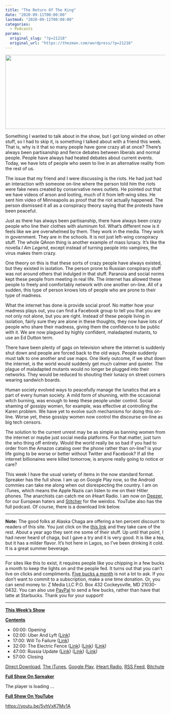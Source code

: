 ```yaml
---
title: "The Return Of The King"
date: "2020-09-11T00:00:00"
lastmod: "2020-09-11T00:00:00"
categories:
  - Podcasts
params:
  original_slug: "?p=21218"
  original_url: "https://thezman.com/wordpress/?p=21218"
---
```


[<img
src="http://thezman.com/wordpress/wp-content/uploads/2018/01/Power-Hour.png"
decoding="async" width="600" height="233" />](http://thezman.com/wordpress/wp-content/uploads/2018/01/Power-Hour.png)

Something I wanted to talk about in the show, but I got long winded on
other stuff, so I had to skip it, is something I talked about with a
friend this week. That is, why is it that so many people have gone crazy
all at once? There’s always been partisanship and fierce debates between
liberals and normal people. People have always had heated debates about
current events. Today, we have lots of people who seem to live in an
alternative reality from the rest of us.

The issue that my friend and I were discussing is the riots. He had just
had an interaction with someone on-line where the person told him the
riots were fake news created by conservative news outlets. He pointed
out that we have videos of arson and looting, much of it from left-wing
sites. He sent him video of Minneapolis as proof that the riot actually
happened. The person dismissed it all as a conspiracy theory saying that
the protests have been peaceful.

Just as there has always been partisanship, there have always been crazy
people who line their clothes with aluminum foil. What’s different now
is it feels like we are overwhelmed by them. They work in the media.
They work in government. They are in the schools. It is not just
left-wing conspiracy stuff. The whole QAnon thing is another example of
mass lunacy. It’s like the novella *I Am Legend*, except instead of
turning people into vampires, the virus makes them crazy.

One theory on this is that these sorts of crazy people have always
existed, but they existed in isolation. The person prone to Russian
conspiracy stuff was not around others that indulged in that stuff.
Paranoia and social norms kept these people from meeting in real life.
The internet has allowed these people to freely and comfortably network
with one another on-line. All of a sudden, this type of person knows
lots of people who are prone to their type of madness.

What the internet has done is provide social proof. No matter how your
madness plays out, you can find a Facebook group to tell you that you
are not only not alone, but you are right. Instead of these people
living in isolation, fairly sure they are alone in these thoughts, they
now have lots of people who share their madness, giving them the
confidence to be public with it. We are now plagued by highly confident,
maladapted mutants, to use an Ed Dutton term.

There have been plenty of gags on television where the internet is
suddenly shut down and people are forced back to the old ways. People
suddenly must talk to one another and use maps. One likely outcome, if
we shut down the internet, is the world would suddenly get much calmer
and quieter. The plague of maladapted mutants would no longer be plugged
into their networks. They would be reduced to shouting their lunacy on
street corners wearing sandwich boards.

Human society evolved ways to peacefully manage the lunatics that are a
part of every human society. A mild form of shunning, with the
occasional witch burning, was enough to keep these people under control.
Social shaming of gossipy women, for example, was effective at
controlling the Karen problem. We have yet to evolve such mechanisms for
doing this on-line. Worse yet, these gossipy women now control the
discourse on-line as big tech censors.

The solution to the current unrest may be as simple as banning women
from the internet or maybe just social media platforms. For that matter,
just turn the who thing off entirely. Would the world really be so bad
if you had to order from the Amazon catalog over the phone rather than
on-line? is your life going to be worse or better without Twitter and
Facebook? If all the internet billionaires were killed tomorrow, is
anyone really going to notice or care?

This week I have the usual variety of items in the now standard format.
Spreaker has the full show. I am up on Google Play now, so the Android
commies can take me along when out disrespecting the country. I am on
iTunes, which means the Apple Nazis can listen to me on their Hitler
phones. The anarchists can catch me on iHeart Radio. I am now on
<a href="https://www.deezer.com/show/623032" rel="noopener noreferrer"
target="_blank">Deezer</a>, for our European haters and <a
href="https://www.stitcher.com/podcast/the-z-blog-power-hour?refid=stpr"
rel="noopener noreferrer" target="_blank">Stitcher</a> for the weirdos.
YouTube also has the full podcast. Of course, there is a download link
below.

------------------------------------------------------------------------

**Note:** The good folks at Alaska Chaga are offering a ten percent
discount to readers of this site. You just click on the
<a href="https://alaskachaga.us/discount/ZMAN" rel="noopener noreferrer"
target="_blank">this link</a> and they take care of the rest. About a
year ago they sent me some of their stuff. Up until that point, I had
never heard of chaga, but I gave a try and it is very good. It is like a
tea, but it has a milder flavor. It’s hot here in Lagos, so I’ve been
drinking it cold. It is a great summer beverage.

------------------------------------------------------------------------

For sites like this to exist, it requires people like you chipping in a
few bucks a month to keep the lights on and the people fed. It turns out
that you can’t live on clicks and compliments.
<a href="https://www.subscribestar.com/the-z-blog"
rel="noopener noreferrer" target="_blank">Five bucks a month</a> is not
a lot to ask. If you don’t want to commit to a subscription, make a one
time donation. Or, you can send money to: Z Media LLC P.O. Box 432
Cockeysville, MD 21030-0432. You can also use <a
href="https://www.paypal.com/cgi-bin/webscr?cmd=_s-xclick&amp;hosted_button_id=UDAS2Q8JYA6CN&amp;source=url"
rel="noopener noreferrer" target="_blank">PayPal</a> to send a few
bucks, rather than have that latte at Starbucks. Thank you for your
support!

------------------------------------------------------------------------

**<u>This Week’s Show</u>**

**<u>Contents</u>**

-   00:00: Opening
-   02:00: Uber And Lyft (<a
    href="https://www.sfchronicle.com/business/article/Lyft-says-it-could-leave-California-if-drivers-15545719.php"
    rel="noopener noreferrer" target="_blank">Link</a>)
-   17:00: Will To Failure (<a
    href="https://reason.com/2020/09/08/will-to-power-conservatism-and-the-great-liberalism-schism/"
    rel="noopener noreferrer" target="_blank">Link</a>)
-   32:00: The Electric Fence (<a
    href="https://www.motherjones.com/politics/2018/03/inside-right-wing-youtube-turning-millennials-conservative-prageru-video-dennis-prager/"
    rel="noopener noreferrer" target="_blank">Link</a>) (<a
    href="https://www.nationalreview.com/2020/09/2020-election-both-sides-should-accept-results/"
    rel="noopener noreferrer" target="_blank">Link</a>)
    (<a href="https://youtu.be/72mIN3M5n5w" rel="noopener noreferrer"
    target="_blank">Link</a>)
-   47:00: Russia Update
    (<a href="https://securingdemocracy.gmfus.org/hamilton-dashboard/"
    rel="noopener noreferrer" target="_blank">Link</a>) (<a
    href="https://www.reuters.com/article/us-usa-election-cyber-biden-exclusive-idUSKBN2610I4"
    rel="noopener noreferrer" target="_blank">Link</a>) (<a
    href="https://www.thedailybeast.com/us-sanctions-rudy-giuliani-ally-and-biden-dirt-peddler-andriy-derkach-for-election-interference"
    rel="noopener noreferrer" target="_blank">Link</a>)
-   57:00: Closing

<a href="https://api.spreaker.com/v2/episodes/40828451/download.mp3"
rel="noopener noreferrer" target="_blank">Direct Download</a>, <a
href="https://itunes.apple.com/us/podcast/the-z-blog-power-hour/id1262799640?mt=2"
rel="noopener noreferrer" target="_blank">The iTunes</a>, <a
href="https://podcasts.google.com/?feed=aHR0cHM6Ly93d3cuc3ByZWFrZXIuY29tL3Nob3cvMjU4OTY1Ny9lcGlzb2Rlcy9mZWVk"
rel="noopener noreferrer" target="_blank">Google Play</a>, <a href="https://www.iheart.com/podcast/the-z-blog-power-hour-29246491/"
rel="noopener noreferrer" target="_blank">iHeart Radio,</a>
<a href="https://www.spreaker.com/show/2589657/episodes/feed"
rel="noopener noreferrer" target="_blank">RSS Feed</a>,
<a href="https://www.bitchute.com/channel/OfDOhe43n3QL/"
rel="noopener noreferrer" target="_blank">Bitchute</a>

**<u>Full Show On Spreaker</u>**

The player is loading ...

<span class="widget_spinner dark"></span>

**<u>Full Show On YouTube</u>**

https://youtu.be/5vhVxK7Mv1A

